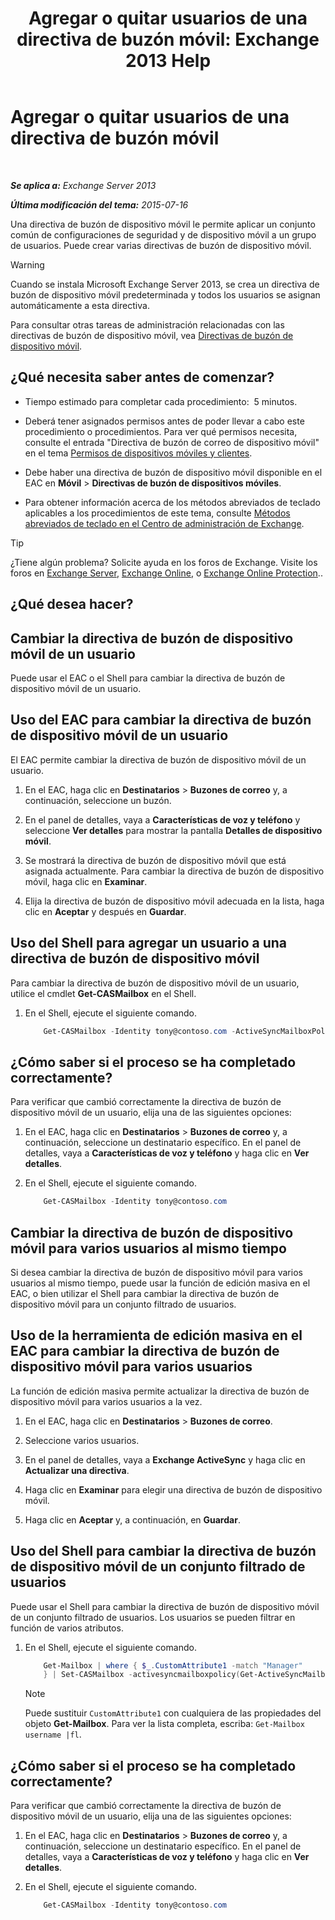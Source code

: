 ﻿---
title: 'Agregar o quitar usuarios de una directiva de buzón móvil: Exchange 2013 Help'
TOCTitle: Agregar o quitar usuarios de una directiva de buzón móvil
ms:assetid: 4ca8e395-c074-4165-b788-16fae3e2ccab
ms:mtpsurl: https://technet.microsoft.com/es-es/library/Aa997929(v=EXCHG.150)
ms:contentKeyID: 49895617
ms.date: 04/23/2018
mtps_version: v=EXCHG.150
ms.translationtype: HT
---

# Agregar o quitar usuarios de una directiva de buzón móvil

 

_**Se aplica a:** Exchange Server 2013_

_**Última modificación del tema:** 2015-07-16_

Una directiva de buzón de dispositivo móvil le permite aplicar un conjunto común de configuraciones de seguridad y de dispositivo móvil a un grupo de usuarios. Puede crear varias directivas de buzón de dispositivo móvil.


> [!WARNING]
> Cuando se instala Microsoft Exchange Server 2013, se crea un directiva de buzón de dispositivo móvil predeterminada y todos los usuarios se asignan automáticamente a esta directiva.



Para consultar otras tareas de administración relacionadas con las directivas de buzón de dispositivo móvil, vea [Directivas de buzón de dispositivo móvil](mobile-device-mailbox-policies-exchange-2013-help.md).

## ¿Qué necesita saber antes de comenzar?

  - Tiempo estimado para completar cada procedimiento:  5 minutos.

  - Deberá tener asignados permisos antes de poder llevar a cabo este procedimiento o procedimientos. Para ver qué permisos necesita, consulte el entrada "Directiva de buzón de correo de dispositivo móvil" en el tema [Permisos de dispositivos móviles y clientes](clients-and-mobile-devices-permissions-exchange-2013-help.md).

  - Debe haber una directiva de buzón de dispositivo móvil disponible en el EAC en **Móvil** \> **Directivas de buzón de dispositivos móviles**.

  - Para obtener información acerca de los métodos abreviados de teclado aplicables a los procedimientos de este tema, consulte [Métodos abreviados de teclado en el Centro de administración de Exchange](keyboard-shortcuts-in-the-exchange-admin-center-exchange-online-protection-help.md).


> [!TIP]
> ¿Tiene algún problema? Solicite ayuda en los foros de Exchange. Visite los foros en <A href="https://go.microsoft.com/fwlink/p/?linkid=60612">Exchange Server</A>, <A href="https://go.microsoft.com/fwlink/p/?linkid=267542">Exchange Online</A>, o <A href="https://go.microsoft.com/fwlink/p/?linkid=285351">Exchange Online Protection</A>..



## ¿Qué desea hacer?

## Cambiar la directiva de buzón de dispositivo móvil de un usuario

Puede usar el EAC o el Shell para cambiar la directiva de buzón de dispositivo móvil de un usuario.

## Uso del EAC para cambiar la directiva de buzón de dispositivo móvil de un usuario

El EAC permite cambiar la directiva de buzón de dispositivo móvil de un usuario.

1.  En el EAC, haga clic en **Destinatarios** \> **Buzones de correo** y, a continuación, seleccione un buzón.

2.  En el panel de detalles, vaya a **Características de voz y teléfono** y seleccione **Ver detalles** para mostrar la pantalla **Detalles de dispositivo móvil**.

3.  Se mostrará la directiva de buzón de dispositivo móvil que está asignada actualmente. Para cambiar la directiva de buzón de dispositivo móvil, haga clic en **Examinar**.

4.  Elija la directiva de buzón de dispositivo móvil adecuada en la lista, haga clic en **Aceptar** y después en **Guardar**.

## Uso del Shell para agregar un usuario a una directiva de buzón de dispositivo móvil

Para cambiar la directiva de buzón de dispositivo móvil de un usuario, utilice el cmdlet **Get-CASMailbox** en el Shell.

1.  En el Shell, ejecute el siguiente comando.
    
    ```powershell
        Get-CASMailbox -Identity tony@contoso.com -ActiveSyncMailboxPolicy "Sales" 
    ```

## ¿Cómo saber si el proceso se ha completado correctamente?

Para verificar que cambió correctamente la directiva de buzón de dispositivo móvil de un usuario, elija una de las siguientes opciones:

1.  En el EAC, haga clic en **Destinatarios** \> **Buzones de correo** y, a continuación, seleccione un destinatario específico. En el panel de detalles, vaya a **Características de voz y teléfono** y haga clic en **Ver detalles**.

2.  En el Shell, ejecute el siguiente comando.
    
    ```powershell
        Get-CASMailbox -Identity tony@contoso.com 
    ```

## Cambiar la directiva de buzón de dispositivo móvil para varios usuarios al mismo tiempo

Si desea cambiar la directiva de buzón de dispositivo móvil para varios usuarios al mismo tiempo, puede usar la función de edición masiva en el EAC, o bien utilizar el Shell para cambiar la directiva de buzón de dispositivo móvil para un conjunto filtrado de usuarios.

## Uso de la herramienta de edición masiva en el EAC para cambiar la directiva de buzón de dispositivo móvil para varios usuarios

La función de edición masiva permite actualizar la directiva de buzón de dispositivo móvil para varios usuarios a la vez.

1.  En el EAC, haga clic en **Destinatarios** \> **Buzones de correo**.

2.  Seleccione varios usuarios.

3.  En el panel de detalles, vaya a **Exchange ActiveSync** y haga clic en **Actualizar una directiva**.

4.  Haga clic en **Examinar** para elegir una directiva de buzón de dispositivo móvil.

5.  Haga clic en **Aceptar** y, a continuación, en **Guardar**.

## Uso del Shell para cambiar la directiva de buzón de dispositivo móvil de un conjunto filtrado de usuarios

Puede usar el Shell para cambiar la directiva de buzón de dispositivo móvil de un conjunto filtrado de usuarios. Los usuarios se pueden filtrar en función de varios atributos.

1.  En el Shell, ejecute el siguiente comando.
    
    ```powershell
        Get-Mailbox | where { $_.CustomAttribute1 -match "Manager"
        } | Set-CASMailbox -activesyncmailboxpolicy(Get-ActiveSyncMailboxPolicy "Contoso").Identity
    ```
    

    > [!NOTE]
    > Puede sustituir <CODE>CustomAttribute1</CODE> con cualquiera de las propiedades del objeto <STRONG>Get-Mailbox</STRONG>. Para ver la lista completa, escriba: <CODE>Get-Mailbox username |fl</CODE>.



## ¿Cómo saber si el proceso se ha completado correctamente?

Para verificar que cambió correctamente la directiva de buzón de dispositivo móvil de un usuario, elija una de las siguientes opciones:

1.  En el EAC, haga clic en **Destinatarios** \> **Buzones de correo** y, a continuación, seleccione un destinatario específico. En el panel de detalles, vaya a **Características de voz y teléfono** y haga clic en **Ver detalles**.

2.  En el Shell, ejecute el siguiente comando.
    
    ```powershell
        Get-CASMailbox -Identity tony@contoso.com
    ```

